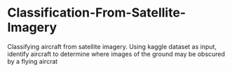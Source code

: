 # Classification-From-Satellite-Imagery
Classifying aircraft from satellite imagery.
Using kaggle dataset as input, identify aircraft
to determine where images of the ground may be obscured by a flying aircrat